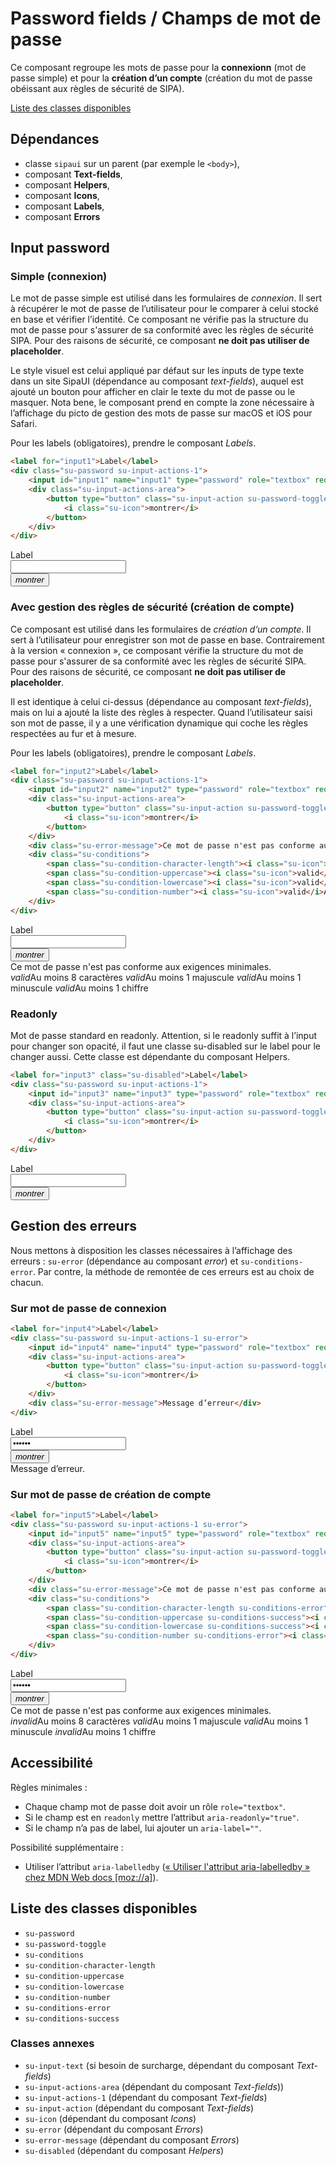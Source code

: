# Password fields / Champs de mot de passe

Ce composant regroupe les mots de passe pour la **connexionn** (mot de passe simple) et pour la **création d’un compte** (création du mot de passe obéissant aux règles de sécurité de SIPA).

<a href="#liste-classes" target="_self" class="link-button">Liste des classes disponibles</a>


<div class="dependances">

## Dépendances
- classe `sipaui` sur un parent (par exemple le `<body>`),
- composant **Text-fields**,
- composant **Helpers**,
- composant **Icons**,
- composant **Labels**,
- composant **Errors**

</div>


## Input password

### Simple (connexion)
Le mot de passe simple est utilisé dans les formulaires de *connexion*. Il sert à récupérer le mot de passe de l’utilisateur pour le comparer à celui stocké en base et vérifier l’identité. Ce composant ne vérifie pas la structure du mot de passe pour s'assurer de sa conformité avec les règles de sécurité SIPA. Pour des raisons de sécurité, ce composant **ne doit pas utiliser de placeholder**.

Le style visuel est celui appliqué par défaut sur les inputs de type texte dans un site SipaUI (dépendance au composant *text-fields*), auquel est ajouté un bouton pour afficher en clair le texte du mot de passe ou le masquer. Nota bene, le composant prend en compte la zone nécessaire à l’affichage du picto de gestion des mots de passe sur macOS et iOS pour Safari.

Pour les labels (obligatoires), prendre le composant *Labels*.

```html
<label for="input1">Label</label>
<div class="su-password su-input-actions-1">
	<input id="input1" name="input1" type="password" role="textbox" required>
	<div class="su-input-actions-area">
		<button type="button" class="su-input-action su-password-toggle">
			<i class="su-icon">montrer</i>
		</button>
	</div>
</div>
```
<div class="sipaui">
	<label for="input1">Label</label>
	<div class="su-password su-input-actions-1">
		<input id="input1" name="input1" type="password" role="textbox" required>
		<div class="su-input-actions-area">
			<button type="button" class="su-input-action su-password-toggle">
				<i class="su-icon">montrer</i>
			</button>
		</div>
	</div>
</div>

### Avec gestion des règles de sécurité (création de compte)
Ce composant est utilisé dans les formulaires de *création d’un compte*. Il sert à l’utilisateur pour enregistrer son mot de passe en base. Contrairement à la version «&nbsp;connexion&nbsp;», ce composant vérifie la structure du mot de passe pour s'assurer de sa conformité avec les règles de sécurité SIPA. Pour des raisons de sécurité, ce composant **ne doit pas utiliser de placeholder**.

Il est identique à celui ci-dessus (dépendance au composant *text-fields*), mais on lui a ajouté la liste des règles à respecter. Quand l’utilisateur saisi son mot de passe, il y a une vérification dynamique qui coche les règles respectées au fur et à mesure.

Pour les labels (obligatoires), prendre le composant *Labels*.

```html
<label for="input2">Label</label>
<div class="su-password su-input-actions-1">
	<input id="input2" name="input2" type="password" role="textbox" required>
	<div class="su-input-actions-area">
		<button type="button" class="su-input-action su-password-toggle">
			<i class="su-icon">montrer</i>
		</button>
	</div>
	<div class="su-error-message">Ce mot de passe n'est pas conforme aux exigences minimales.</div>
	<div class="su-conditions">
		<span class="su-condition-character-length"><i class="su-icon">valid</i>Au moins 8 caractères</span>	
		<span class="su-condition-uppercase"><i class="su-icon">valid</i>Au moins 1 majuscule</span>	
		<span class="su-condition-lowercase"><i class="su-icon">valid</i>Au moins 1 minuscule</span>	
		<span class="su-condition-number"><i class="su-icon">valid</i>Au moins 1 chiffre</span>	
	</div>
</div>
```
<div class="sipaui">
	<label for="input2">Label</label>
	<div class="su-password su-input-actions-1">
		<input id="input2" name="input2" type="password" role="textbox" required>
		<div class="su-input-actions-area">
			<button type="button" class="su-input-action su-password-toggle">
				<i class="su-icon">montrer</i>
			</button>
		</div>
		<div class="su-error-message">Ce mot de passe n'est pas conforme aux exigences minimales.</div>
		<div class="su-conditions">
			<span class="su-condition-character-length"><i class="su-icon">valid</i>Au moins 8 caractères</span>	
			<span class="su-condition-uppercase"><i class="su-icon">valid</i>Au moins 1 majuscule</span>	
			<span class="su-condition-lowercase"><i class="su-icon">valid</i>Au moins 1 minuscule</span>	
			<span class="su-condition-number"><i class="su-icon">valid</i>Au moins 1 chiffre</span>	
		</div>
	</div>
</div>


### Readonly

Mot de passe standard en readonly. Attention, si le readonly suffit à l’input pour changer son opacité, il faut une classe su-disabled sur le label pour le changer aussi. Cette classe est dépendante du composant Helpers.

```html
<label for="input3" class="su-disabled">Label</label>
<div class="su-password su-input-actions-1">
	<input id="input3" name="input3" type="password" role="textbox" required readonly aria-readonly="true">
	<div class="su-input-actions-area">
		<button type="button" class="su-input-action su-password-toggle">
			<i class="su-icon">montrer</i>
		</button>
	</div>
</div>
```
<div class="sipaui">
	<label for="input3" class="su-disabled">Label</label>
	<div class="su-password su-input-actions-1">
		<input id="input3" name="input3" type="password" role="textbox" required readonly aria-readonly="true" >
		<div class="su-input-actions-area">
			<button type="button" class="su-input-action su-password-toggle">
				<i class="su-icon">montrer</i>
			</button>
		</div>
	</div>
</div>


## Gestion des erreurs

Nous mettons à disposition les classes nécessaires à l’affichage des erreurs&nbsp;: `su-error` (dépendance au composant *error*) et `su-conditions-error`. Par contre, la méthode de remontée de ces erreurs est au choix de chacun.

### Sur mot de passe de connexion

```html
<label for="input4">Label</label>
<div class="su-password su-input-actions-1 su-error">
	<input id="input4" name="input4" type="password" role="textbox" required value="Erreur">
	<div class="su-input-actions-area">
		<button type="button" class="su-input-action su-password-toggle">
			<i class="su-icon">montrer</i>
		</button>
	</div>
	<div class="su-error-message">Message d’erreur</div>
</div>
```
<div class="sipaui">
	<label for="input4">Label</label>
	<div class="su-password su-input-actions-1 su-error">
		<input id="input4" name="input4" type="password" role="textbox" required value="Erreur">
		<div class="su-input-actions-area">
			<button type="button" class="su-input-action su-password-toggle">
				<i class="su-icon">montrer</i>
			</button>
		</div>
		<div class="su-error-message">Message d’erreur.</div>
	</div>
</div>


### Sur mot de passe de création de compte

```html
<label for="input5">Label</label>
<div class="su-password su-input-actions-1 su-error">
	<input id="input5" name="input5" type="password" role="textbox" required value="Erreur">
	<div class="su-input-actions-area">
		<button type="button" class="su-input-action su-password-toggle">
			<i class="su-icon">montrer</i>
		</button>
	</div>
	<div class="su-error-message">Ce mot de passe n'est pas conforme aux exigences minimales.</div>
	<div class="su-conditions">
		<span class="su-condition-character-length su-conditions-error"><i class="su-icon">invalid</i>Au moins 8 caractères</span>	
		<span class="su-condition-uppercase su-conditions-success"><i class="su-icon">valid</i>Au moins 1 majuscule</span>	
		<span class="su-condition-lowercase su-conditions-success"><i class="su-icon">valid</i>Au moins 1 minuscule</span>	
		<span class="su-condition-number su-conditions-error"><i class="su-icon">invalid</i>Au moins 1 chiffre</span>	
	</div>
</div>
```
<div class="sipaui">
	<label for="input5">Label</label>
	<div class="su-password su-input-actions-1 su-error">
		<input id="input5" name="input5" type="password" role="textbox" required value="Erreur">
		<div class="su-input-actions-area">
			<button type="button" class="su-input-action su-password-toggle">
				<i class="su-icon">montrer</i>
			</button>
		</div>
		<div class="su-error-message">Ce mot de passe n'est pas conforme aux exigences minimales.</div>
		<div class="su-conditions">
			<span class="su-condition-character-length su-conditions-error"><i class="su-icon">invalid</i>Au moins 8 caractères</span>	
			<span class="su-condition-uppercase su-conditions-success"><i class="su-icon">valid</i>Au moins 1 majuscule</span>	
			<span class="su-condition-lowercase su-conditions-success"><i class="su-icon">valid</i>Au moins 1 minuscule</span>	
			<span class="su-condition-number su-conditions-error"><i class="su-icon">invalid</i>Au moins 1 chiffre</span>	
		</div>
	</div>
</div>


## Accessibilité

Règles minimales&nbsp;:
- Chaque champ mot de passe doit avoir un rôle `role="textbox"`.
- Si le champ est en `readonly` mettre l’attribut `aria-readonly="true"`.
- Si le champ n’a pas de label, lui ajouter un `aria-label=""`.

Possibilité supplémentaire&nbsp;:
- Utiliser l’attribut `aria-labelledby` (<a href="https://developer.mozilla.org/fr/docs/Accessibilité/ARIA/Techniques_ARIA/Utiliser_l_attribut_aria-labelledby" target="_blank" rel="noopener">«&nbsp;Utiliser l'attribut aria-labelledby&nbsp;» chez MDN Web docs [moz://a]</a>).



<div id="liste-classes" class="control-titres">

## Liste des classes disponibles
- `su-password`
- `su-password-toggle`
- `su-conditions`
- `su-condition-character-length`
- `su-condition-uppercase`
- `su-condition-lowercase`
- `su-condition-number`
- `su-conditions-error`
- `su-conditions-success`


### Classes annexes
- `su-input-text` (si besoin de surcharge, dépendant du composant *Text-fields*)
- `su-input-actions-area` (dépendant du composant *Text-fields*))
- `su-input-actions-1` (dépendant du composant *Text-fields*)
- `su-input-action` (dépendant du composant *Text-fields*)
- `su-icon` (dépendant du composant *Icons*)
- `su-error` (dépendant du composant *Errors*)
- `su-error-message` (dépendant du composant *Errors*)
- `su-disabled` (dépendant du composant *Helpers*)

</div>

